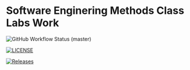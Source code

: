 <h1>Software Enginering Methods Class Labs Work</h1>

![GitHub Workflow Status (master)](https://img.shields.io/github/actions/workflow/status/CrispiestChicken/SftEngMethods/main.yml?branch=master)

[![LICENSE](https://img.shields.io/github/license/CrispiestChicken/SftEngMethods.svg?style=flat-square)](https://github.com/CrispiestChicken/SftEngMethods/blob/master/LICENSE)

[![Releases](https://img.shields.io/github/release/CrispiestChicken/SftEngMethods/all.svg?style=flat-square)](https://github.com/CrispiestChicken/SftEngMethods/releases)
